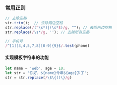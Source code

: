 
### 常用正则
```js
// 去除空格
str.trim();  // 去除两边空格
str.replace(/(^\s*)|(\s*$)/g, ""); // 去除两边空格
str.replace(/\s*/g, ''); // 去除所有空格

// 手机号
/^[1][3,4,5,7,8][0-9]{9}$/.test(phone)
```
#### 实现模板字符串的功能
```js
let name = 'web', age = 10;
let str = '你好，${name}今年${age}岁了';
str = str.replace(/\$\{()\}/g)
```